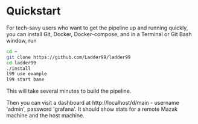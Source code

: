 # Quickstart

For tech-savy users who want to get the pipeline up and running quickly, you can install Git, Docker, Docker-compose, and in a Terminal or Git Bash window, run

```bash
cd ~
git clone https://github.com/Ladder99/ladder99
cd ladder99
./install
l99 use example
l99 start base
```

This will take several minutes to build the pipeline.

Then you can visit a dashboard at http://localhost/d/main - username 'admin', password 'grafana'. It should show stats for a remote Mazak machine and the host machine. 

